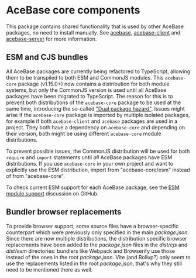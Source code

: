 # AceBase core components

This package contains shared functionality that is used by other AceBase packages, no need to install manually. See [acebase](https://www.npmjs.com/package/acebase), [acebase-client](https://www.npmjs.com/package/acebase-client) and [acebase-server](https://www.npmjs.com/package/acebase-server) for more information.

## ESM and CJS bundles

All AceBase packages are currently being refactored to TypeScript, allowing them to be transpiled to both ESM and CommonJS modules. This `acebase-core` package (v1.15.0+) now contains a distribution for both module systems, but only the CommonJS version is used until all AceBase packages have been migrated to TypeScript. The reason for this is to prevent both distributions of the `acebase-core` package to be used at the same time, introducing the so-called ["Dual package hazard"](https://nodejs.org/api/packages.html#packages_dual_package_hazard). Issues might arise if the `acebase-core` package is imported by multiple isolated packages, for example if both `acebase-client` and `acebase` packages are used in a project. They both have a dependency on `acebase-core` and depending on their version, both might be using different `acebase-core` module distributions.

To prevent possible issues, the CommonJS distribution will be used for both `require` and `import` statements until _all_ AceBase packages have ESM distributions. If you use `acebase-core` in your own project and want to explicitly use the ESM distribution, import from "acebase-core/esm" instead of from "acebase-core".

To check current ESM support for each AceBase package, see the [ESM module support](https://github.com/appy-one/acebase/discussions/98) discussion on GitHub.

## Bundler browser replacements

To provide browser support, some source files have a browser-specific counterpart which were previously only specified in the main _package.json_. Since there are now multiple distributions, the distribution specific  browser replacements have been added to the _package.json_ files in the _dist/cjs_ and _dist/esm_ directories: bundlers like Webpack and Browserify use those instead of the ones in the root _package.json_. Vite (and Rollup?) only seem to use the replacements listed in the root _package.json_, that's why they still need to be mentioned there as well.